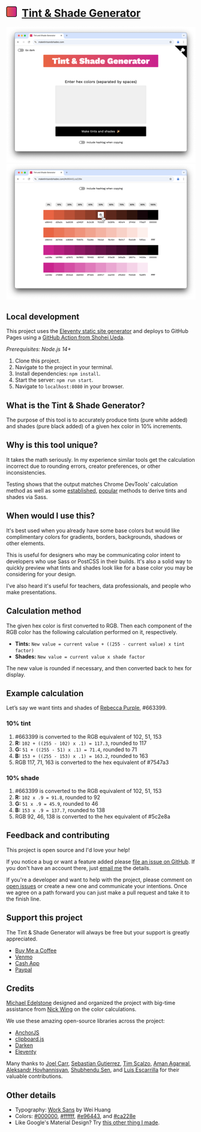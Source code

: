 # [<img src="src/icon.svg" width="28px" />](https://maketintsandshades.com) &nbsp;[Tint & Shade Generator](https://maketintsandshades.com)

<a href="https://maketintsandshades.com">
 <picture>
   <source media="(prefers-color-scheme: dark)" srcset="assets/home-dark.png" />
   <source media="(prefers-color-scheme: light)" srcset="assets/home-light.png" />
   <img alt="Screenshot of app home page" src="assets/home-light.png" />
 </picture>
</a>

<a href="https://maketintsandshades.com">
 <picture>
   <source media="(prefers-color-scheme: dark)" srcset="assets/colors-dark.png" />
   <source media="(prefers-color-scheme: light)" srcset="assets/colors-light.png" />
   <img alt="Screenshot of app home page" src="assets/colors-light.png" />
 </picture>
</a>

## Local development

This project uses the [Eleventy static site generator](https://www.11ty.dev) and deploys to GitHub Pages using a [GitHub Action from Shohei Ueda](https://github.com/marketplace/actions/github-pages-action).

_Prerequisites: Node.js 14+_

1.  Clone this project.
2.  Navigate to the project in your terminal.
3.  Install dependencies: `npm install`.
4.  Start the server: `npm run start`.
5.  Navigate to `localhost:8080` in your browser.

## What is the Tint & Shade Generator?

The purpose of this tool is to accurately produce tints (pure white added) and shades (pure black added) of a given hex color in 10% increments.

## Why is this tool unique?

It takes the math seriously. In my experience similar tools get the calculation incorrect due to rounding errors, creator preferences, or other inconsistencies.

Testing shows that the output matches Chrome DevTools' calculation method as well as some [established](https://css-tricks.com/snippets/sass/tint-shade-functions), [popular](https://sindresorhus.com/sass-extras/#color-function-tint) methods to derive tints and shades via Sass.

## When would I use this?

It's best used when you already have some base colors but would like complimentary colors for gradients, borders, backgrounds, shadows or other elements.

This is useful for designers who may be communicating color intent to developers who use Sass or PostCSS in their builds. It's also a solid way to quickly preview what tints and shades look like for a base color you may be considering for your design.

I've also heard it's useful for teachers, data professionals, and people who make presentations.

## Calculation method

The given hex color is first converted to RGB. Then each component of the RGB color has the following calculation performed on it, respectively.

-   **Tints:** `New value = current value + ((255 - current value) x tint factor)`
-   **Shades:** `New value = current value x shade factor`

The new value is rounded if necessary, and then converted back to hex for display.

## Example calculation

Let’s say we want tints and shades of [Rebecca Purple](https://meyerweb.com/eric/thoughts/2014/06/19/rebeccapurple/), #663399.

### 10% tint

1.  #663399 is converted to the RGB equivalent of 102, 51, 153
2.  **R:** `102 + ((255 - 102) x .1) = 117.3`, rounded to 117
3.  **G:** `51 + ((255 - 51) x .1) = 71.4`, rounded to 71
4.  **B:** `153 + ((255 - 153) x .1) = 163.2`, rounded to 163
5.  RGB 117, 71, 163 is converted to the hex equivalent of #7547a3

### 10% shade

1.  #663399 is converted to the RGB equivalent of 102, 51, 153
2.  **R:** `102 x .9 = 91.8`, rounded to 92
3.  **G:** `51 x .9 = 45.9`, rounded to 46
4.  **B:** `153 x .9 = 137.7`, rounded to 138
5.  RGB 92, 46, 138 is converted to the hex equivalent of #5c2e8a

## Feedback and contributing

This project is open source and I'd love your help!

If you notice a bug or want a feature added please [file an issue on GitHub](https://github.com/edelstone/tints-and-shades/issues/new). If you don't have an account there, just [email me](mailto:contact@maketintsandshades.com) the details.

If you're a developer and want to help with the project, please comment on [open issues](https://github.com/edelstone/tints-and-shades/issues) or create a new one and communicate your intentions. Once we agree on a path forward you can just make a pull request and take it to the finish line.

## Support this project

The Tint & Shade Generator will always be free but your support is greatly appreciated.

-   [Buy Me a Coffee](https://www.buymeacoffee.com/edelstone)
-   [Venmo](https://venmo.com/michaeledelstone)
-   [Cash App](https://cash.app/$edelstone)
-   [Paypal](https://www.paypal.me/edelstone)

## Credits

[Michael Edelstone](https://michaeledelstone.com) designed and organized the project with big-time assistance from [Nick Wing](https://github.com/wickning1) on the color calculations.

We use these amazing open-source libraries across the project:

-   [AnchorJS](https://github.com/bryanbraun/anchorjs)
-   [clipboard.js](https://github.com/zenorocha/clipboard.js)
-   [Darken](https://github.com/ColinEspinas/darken)
-   [Eleventy](https://github.com/11ty/eleventy)

Many thanks to [Joel Carr](https://github.com/joelcarr), [Sebastian Gutierrez](https://github.com/pepas24), [Tim Scalzo](https://github.com/TJScalzo), [Aman Agarwal](https://github.com/AmanAgarwal041), [Aleksandr Hovhannisyan](https://github.com/AleksandrHovhannisyan), [Shubhendu Sen](https://github.com/Sen-442b), and [Luis Escarrilla](https://github.com/latesc) for their valuable contributions.

## Other details

-   Typography: [Work Sans](https://weiweihuanghuang.github.io/Work-Sans/) by Wei Huang
-   Colors: [#000000](https://maketintsandshades.com/#000000), [#ffffff](https://maketintsandshades.com/#ffffff), [#e96443](https://maketintsandshades.com/#e96443), and [#ca228e](https://maketintsandshades.com/#ca228e)
-   Like Google's Material Design? Try [this other thing I made](https://materialpalettes.com).
